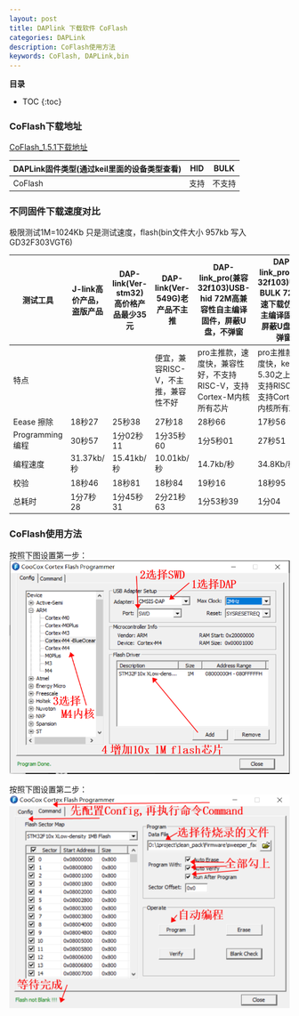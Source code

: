 ```yaml
---
layout: post
title: DAPlink 下载软件 CoFlash
categories: DAPLink  
description: CoFlash使用方法
keywords: CoFlash, DAPLink,bin 
---
```


**目录**

* TOC
{:toc}
### CoFlash下载地址 

 [CoFlash_1.5.1下载地址](https://bluepi.lanzouy.com/iob8u14xdtbc)

| DAPLink固件类型(通过keil里面的设备类型查看) | HID                                    | BULK                           |
| ---------------------------- | -------------------------------------- | ------------------------------ |
| CoFlash                      | 支持                                    | 不支持                         |



### 不同固件下载速度对比

极限测试1M=1024Kb 只是测试速度，flash(bin文件大小 957kb  写入GD32F303VGT6)

| 测试工具         | J-link高价产品，盗版产品 | DAP-link(Ver-stm32)高价格产品最少35元 | DAP-link(Ver-549G)老产品不主推       | DAP-link_pro(兼容32f103)USB-hid 72M高兼容性自主编译固件，屏蔽U盘，不弹窗 | DAP-link_pro(兼容32f103)USB-BULK 72M高速下载仿真自主编译固件，屏蔽U盘，不弹窗 | 正点原子的高速DAPLINK138元 |
| ---------------- | ------------------------ | ------------------------------------- | ------------------------------------ | ------------------------------------------------------------ | ------------------------------------------------------------ | -------------------------- |
| 特点             |                          |                                       | 便宜，兼容RISC-V，不主推，兼容性不好 | pro主推款，速度快，兼容性好，不支持RISC-V，支持Cortex-M内核所有芯片 | pro主推款，速度快，keil需要5.30之上，不支持RISC-V，支持Cortex-M内核所有芯片 |                            |
| Eease 擦除       | 18秒27                   | 25秒38                                | 27秒18                               | 28秒66                                                       | 17秒56                                                       | 16秒70                     |
| Programming 编程 | 30秒57                   | 1分02秒11                             | 1分35秒60                            | 1分5秒01                                                     | 27秒51                                                       | 25秒56                     |
| 编程速度         | 31.37kb/秒               | 15.41kb/秒                            | 10.01kb/秒                           | 14.7kb/秒                                                    | 34.8Kb/秒                                                    | 37.44kb/秒                 |
| 校验             | 18秒46                   | 18秒81                                | 18秒84                               | 19秒16                                                       | 18秒95                                                       | 18秒93                     |
| 总耗时           | 1分7秒28                 | 1分45秒31                             | 2分21秒63                            | 1分53秒39                                                    | 1分04                                                        | 1分1秒                     |


### CoFlash使用方法
按照下图设置第一步：
<img src="/images/posts/daplink/setting_a.png" alt="设置参数第一步"/>

按照下图设置第二步：
<img src="/images/posts/daplink/setting_b.png" alt="设置参数第二步"/>